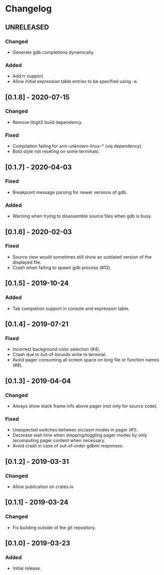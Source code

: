 # Changelog

## UNRELEASED
### Changed
- Generate gdb completions dynamically.
### Added
- Add rr support.
- Allow initial expression table entries to be specified using -e.

## [0.1.8] - 2020-07-15
### Changed
- Remove libgit2 build dependency.
### Fixed
- Compilation failing for arm-unknown-linux-* (via dependency).
- Bold style not reseting on some terminals.

## [0.1.7] - 2020-04-03
### Fixed
- Breakpoint message parsing for newer versions of gdb.
### Added
- Warning when trying to disassemble source files when gdb is busy.

## [0.1.6] - 2020-02-03
### Fixed
- Source view would sometimes still show an outdated version of the displayed file.
- Crash when failing to spawn gdb process (#13).

## [0.1.5] - 2019-10-24
### Added
- Tab completion support in console and expression table.

## [0.1.4] - 2019-07-21
### Fixed
- Incorrect background color selection (#4).
- Crash due to out-of-bounds write to terminal.
- Avoid pager consuming all screen space on long file or function names (#8).

## [0.1.3] - 2019-04-04
### Changed
- Always show stack frame info above pager (not only for source code).
### Fixed
- Unexpected switches between src/asm modes in pager (#1).
- Decrease wait time when stepping/toggling pager modes by only recomputing pager content when necessary.
- Avoid crash in case of out-of-order gdbmi responses.

## [0.1.2] - 2019-03-31
### Changed
- Allow publication on crates.io

## [0.1.1] - 2019-03-24
### Changed
- Fix building outside of the git repository.

## [0.1.0] - 2019-03-23
### Added
- Initial release.
